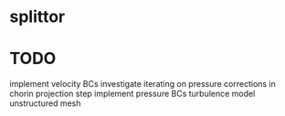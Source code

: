 # splittor

# TODO
implement velocity BCs
investigate iterating on pressure corrections in chorin projection step
implement pressure BCs
turbulence model
unstructured mesh
